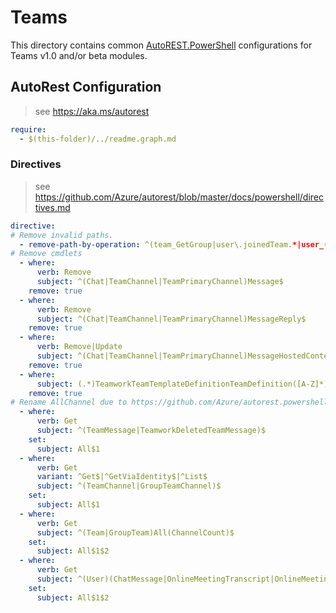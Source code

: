 # Teams

This directory contains common [AutoREST.PowerShell](https://github.com/Azure/autorest.powershell) configurations for Teams v1.0 and/or beta modules.

## AutoRest Configuration

> see <https://aka.ms/autorest>

``` yaml
require:
  - $(this-folder)/../readme.graph.md
```

### Directives

> see https://github.com/Azure/autorest/blob/master/docs/powershell/directives.md

``` yaml
directive:
# Remove invalid paths.
  - remove-path-by-operation: ^(team_GetGroup|user\.joinedTeam.*|user_(Get|Update|Delete|Create)JoinedTeam|.*_UpdateInstalledApp)$|
# Remove cmdlets
  - where:
      verb: Remove
      subject: ^(Chat|TeamChannel|TeamPrimaryChannel)Message$
    remove: true
  - where:
      verb: Remove
      subject: ^(Chat|TeamChannel|TeamPrimaryChannel)MessageReply$
    remove: true
  - where:
      verb: Remove|Update
      subject: ^(Chat|TeamChannel|TeamPrimaryChannel)MessageHostedContent$
    remove: true
  - where:
      subject: (.*)TeamworkTeamTemplateDefinitionTeamDefinition([A-Z]*)$
    remove: true
# Rename AllChannel due to https://github.com/Azure/autorest.powershell/issues/1002.
  - where:
      verb: Get
      subject: ^(TeamMessage|TeamworkDeletedTeamMessage)$
    set:
      subject: All$1
  - where:
      verb: Get
      variant: ^Get$|^GetViaIdentity$|^List$
      subject: ^(TeamChannel|GroupTeamChannel)$
    set:
      subject: All$1
  - where:
      verb: Get
      subject: ^(Team|GroupTeam)All(ChannelCount)$
    set:
      subject: All$1$2
  - where:
      verb: Get
      subject: ^(User)(ChatMessage|OnlineMeetingTranscript|OnlineMeetingRecording)$
    set:
      subject: All$1$2
```
